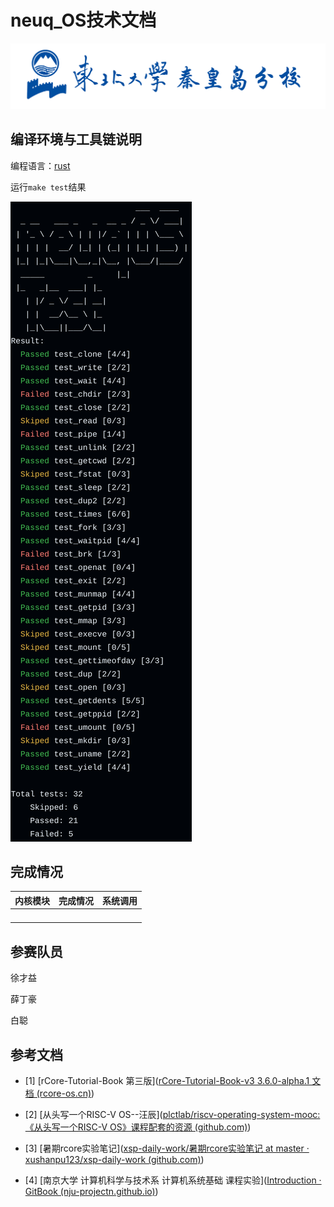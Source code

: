 # neuq_OS技术文档



![校徽](docs/img/school.jpg)

## 编译环境与工具链说明

编程语言：[rust](Code%20description/语言选择.md)

运行`make test`结果

![visual_report.png](docs/img/visual_report.png)



## 完成情况

| 内核模块| 完成情况 | 系统调用 |
| :------- | ---- | ---- |
|          |      |      |
|          |      |      |
|          |      |      |
|          |      |      |



## 参赛队员

徐才益

薛丁豪

白聪

## 参考文档

- [1] [rCore-Tutorial-Book 第三版]([rCore-Tutorial-Book-v3 3.6.0-alpha.1 文档 (rcore-os.cn)](https://rcore-os.cn/rCore-Tutorial-Book-v3/index.html))
- [2] [从头写一个RISC-V OS--汪辰]([plctlab/riscv-operating-system-mooc: 《从头写一个RISC-V OS》课程配套的资源 (github.com)](https://github.com/plctlab/riscv-operating-system-mooc))
- [3] [暑期rcore实验笔记]([xsp-daily-work/暑期rcore实验笔记 at master · xushanpu123/xsp-daily-work (github.com)](https://github.com/xushanpu123/xsp-daily-work/tree/master/暑期rcore实验笔记))

- [4] [南京大学 计算机科学与技术系 计算机系统基础 课程实验]([Introduction · GitBook (nju-projectn.github.io)](https://nju-projectn.github.io/ics-pa-gitbook/ics2024/))
